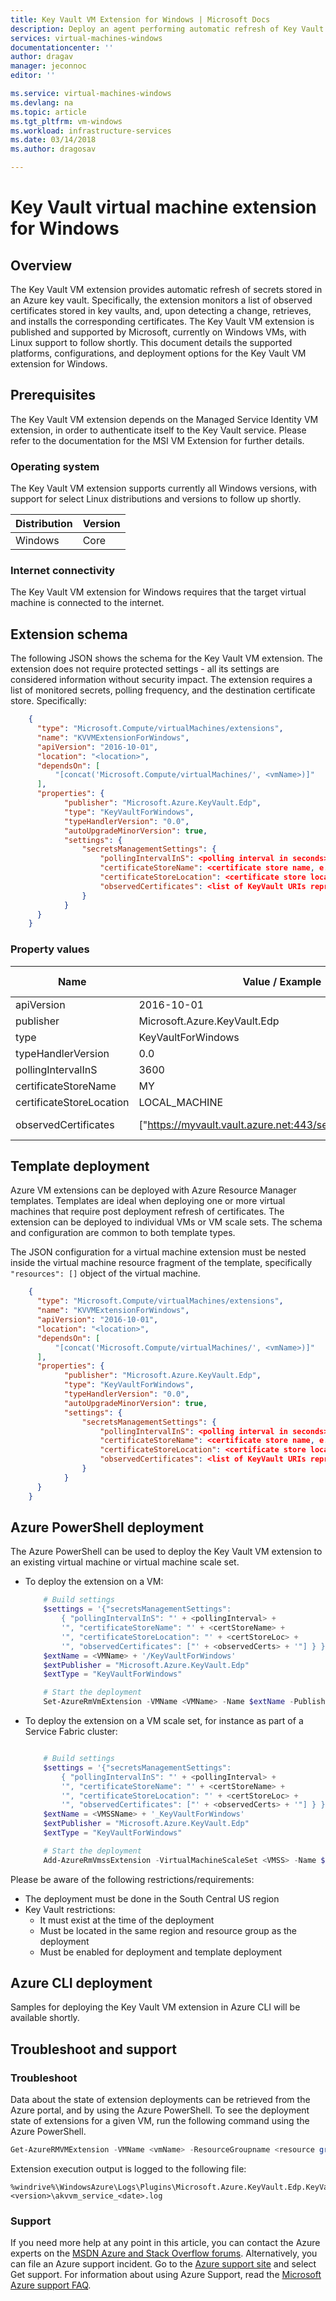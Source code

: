 ```yaml
---
title: Key Vault VM Extension for Windows | Microsoft Docs
description: Deploy an agent performing automatic refresh of Key Vault secrets on virtual machines using a virtual machine extension.
services: virtual-machines-windows
documentationcenter: ''
author: dragav
manager: jeconnoc 
editor: ''

ms.service: virtual-machines-windows
ms.devlang: na
ms.topic: article
ms.tgt_pltfrm: vm-windows
ms.workload: infrastructure-services
ms.date: 03/14/2018
ms.author: dragosav

---
```

# Key Vault virtual machine extension for Windows

## Overview

The Key Vault VM extension provides automatic refresh of secrets stored in an Azure key vault. Specifically, the extension monitors a list of observed certificates stored in key vaults, and, upon detecting a change, retrieves, and installs the corresponding certificates. The Key Vault VM extension is published and supported by Microsoft, currently on Windows VMs, with Linux support to follow shortly. This document details the supported platforms, configurations, and deployment options for the Key Vault VM extension for Windows. 

## Prerequisites

The Key Vault VM extension depends on the Managed Service Identity VM extension, in order to authenticate itself to the Key Vault service. Please refer to the documentation for the MSI VM Extension for further details.

### Operating system

The Key Vault VM extension supports currently all Windows versions, with support for select Linux distributions and versions to follow up shortly.

| Distribution | Version |
|---|---|
| Windows | Core |

### Internet connectivity

The Key Vault VM extension for Windows requires that the target virtual machine is connected to the internet. 

## Extension schema

The following JSON shows the schema for the Key Vault VM extension. The extension does not require protected settings - all its settings are considered information without security impact. The extension requires a list of monitored secrets, polling frequency, and the destination certificate store. Specifically:  

```json
    {
      "type": "Microsoft.Compute/virtualMachines/extensions",
      "name": "KVVMExtensionForWindows",
      "apiVersion": "2016-10-01",
      "location": "<location>",
      "dependsOn": [
          "[concat('Microsoft.Compute/virtualMachines/', <vmName>)]"
      ],
      "properties": {
			"publisher": "Microsoft.Azure.KeyVault.Edp",
			"type": "KeyVaultForWindows",
			"typeHandlerVersion": "0.0",
			"autoUpgradeMinorVersion": true,
			"settings": {
				"secretsManagementSettings": {
					"pollingIntervalInS": <polling interval in seconds>,
					"certificateStoreName": <certificate store name, e.g.: "MY">,
					"certificateStoreLocation": <certificate store location, e.g.: "LOCAL_MACHINE">,
					"observedCertificates": <list of KeyVault URIs representing monitored certificates, e.g.: "https://myvault.vault.azure.net:443/secrets/mycertificate"
				}		  
			}
      }
    }
```

### Property values

| Name | Value / Example | Data Type |
| ---- | ---- | ---- |
| apiVersion | 2016-10-01 | date |
| publisher | Microsoft.Azure.KeyVault.Edp | string |
| type | KeyVaultForWindows | string |
| typeHandlerVersion | 0.0 | int |
| pollingIntervalInS | 3600 | int |
| certificateStoreName | MY | string |
| certificateStoreLocation  | LOCAL_MACHINE | string |
| observedCertificates  | ["https://myvault.vault.azure.net:443/secrets/mycertificate"] | string array


## Template deployment

Azure VM extensions can be deployed with Azure Resource Manager templates. Templates are ideal when deploying one or more virtual machines that require post deployment refresh of certificates. The extension can be deployed to individual VMs or VM scale sets. The schema and configuration are common to both template types. 

The JSON configuration for a virtual machine extension must be nested inside the virtual machine resource fragment of the template, specifically `"resources": []` object of the virtual machine.

```json
    {
      "type": "Microsoft.Compute/virtualMachines/extensions",
      "name": "KVVMExtensionForWindows",
      "apiVersion": "2016-10-01",
      "location": "<location>",
      "dependsOn": [
          "[concat('Microsoft.Compute/virtualMachines/', <vmName>)]"
      ],
      "properties": {
			"publisher": "Microsoft.Azure.KeyVault.Edp",
			"type": "KeyVaultForWindows",
			"typeHandlerVersion": "0.0",
			"autoUpgradeMinorVersion": true,
			"settings": {
				"secretsManagementSettings": {
					"pollingIntervalInS": <polling interval in seconds>,
					"certificateStoreName": <certificate store name, e.g.: "MY">,
					"certificateStoreLocation": <certificate store location, e.g.: "LOCAL_MACHINE">,
					"observedCertificates": <list of KeyVault URIs representing monitored certificates, e.g.: "https://myvault.vault.azure.net:443/secrets/mycertificate"
				}		  
			}
      }
    }
```

## Azure PowerShell deployment

The Azure PowerShell can be used to deploy the Key Vault VM extension to an existing virtual machine or virtual machine scale set. 

* To deploy the extension on a VM:
    
    ```powershell
        # Build settings
        $settings = '{"secretsManagementSettings": 
    		{ "pollingIntervalInS": "' + <pollingInterval> + 
    		'", "certificateStoreName": "' + <certStoreName> + 
    		'", "certificateStoreLocation": "' + <certStoreLoc> + 
    		'", "observedCertificates": ["' + <observedCerts> + '"] } }'
        $extName = <VMName> + '/KeyVaultForWindows' 
        $extPublisher = "Microsoft.Azure.KeyVault.Edp"
        $extType = "KeyVaultForWindows"
    
        # Start the deployment
        Set-AzureRmVmExtension -VMName <VMName> -Name $extName -Publisher $extPublisher -Type $extType -SettingString $settings
    
    ```

* To deploy the extension on a VM scale set, for instance as part of a Service Fabric cluster:

    ```powershell
    
        # Build settings
        $settings = '{"secretsManagementSettings": 
    		{ "pollingIntervalInS": "' + <pollingInterval> + 
    		'", "certificateStoreName": "' + <certStoreName> + 
    		'", "certificateStoreLocation": "' + <certStoreLoc> + 
    		'", "observedCertificates": ["' + <observedCerts> + '"] } }'
        $extName = <VMSSName> + '_KeyVaultForWindows' 
        $extPublisher = "Microsoft.Azure.KeyVault.Edp"
        $extType = "KeyVaultForWindows"
    
        # Start the deployment
        Add-AzureRmVmssExtension -VirtualMachineScaleSet <VMSS> -Name $extName -Publisher $extPublisher -Type $extType -Setting $settings
    
    ```

Please be aware of the following restrictions/requirements:
- The deployment must be done in the South Central US region
- Key Vault restrictions:
	- It must exist at the time of the deployment 
	- Must be located in the same region and resource group as the deployment
	- Must be enabled for deployment and template deployment

## Azure CLI deployment

Samples for deploying the Key Vault VM extension in Azure CLI will be available shortly. 

## Troubleshoot and support

### Troubleshoot

Data about the state of extension deployments can be retrieved from the Azure portal, and by using the Azure PowerShell. To see the deployment state of extensions for a given VM, run the following command using the Azure PowerShell.

```powershell
Get-AzureRMVMExtension -VMName <vmName> -ResourceGroupname <resource group name>
```

Extension execution output is logged to the following file:

```
%windrive%\WindowsAzure\Logs\Plugins\Microsoft.Azure.KeyVault.Edp.KeyVaultForWindows\<version>\akvvm_service_<date>.log
```


### Support

If you need more help at any point in this article, you can contact the Azure experts on the [MSDN Azure and Stack Overflow forums](https://azure.microsoft.com/support/forums/). Alternatively, you can file an Azure support incident. Go to the [Azure support site](https://azure.microsoft.com/support/options/) and select Get support. For information about using Azure Support, read the [Microsoft Azure support FAQ](https://azure.microsoft.com/support/faq/).
